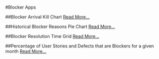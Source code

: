 #Blocker Apps

##Blocker Arrival Kill Chart [Read More...](/blocker-arrival-kill/readme.md)

##Historical Blocker Reasons Pie Chart [Read More...](/blocker-reasons-piechart/readme.md)

##Blocker Resolution Time Grid [Read More...](/blocker-resolution-time-grid/readme.md)

##Percentage of User Stories and Defects that are Blockers for a given month [Read More...](/pct-blocker-workitem/readme.md)
